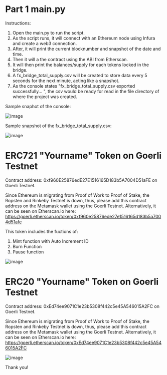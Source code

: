 
# Part 1 main.py
Instructions:
 1. Open the main.py to run the script.
 2. As the script runs, it will connect with an Ethereum node using Infura and create a web3 connection.
 3. After, it will print the current blocknumber and snapshot of the date and time. 
 4. Then it will a the contract using the ABI from Etherscan.
 5. It will then print the balances/supply for each tokens locked in the bridge.
 6. A fx_bridge_total_supply.csv will be created to store data every 5 seconds for the next minute, acting like a snapshot.
 7. As the console states "fx_bridge_total_supply.csv exported successfully... ", the csv would be ready for read in the file directory of where the project was created.
 
 
 Sample snaphot of the console:
 
 ![image](https://user-images.githubusercontent.com/98268475/212541258-60184bd7-91b3-4828-9876-74271ababfd9.png)

 Sample snapshot of the fx_bridge_total_supply.csv:
 
 ![image](https://user-images.githubusercontent.com/98268475/212541322-01aaae21-c5f9-4a22-a33a-4a1e5673c5e3.png)

# ERC721 "Yourname" Token on Goerli Testnet
Contract address: 0xf960E25876edE27E1516165D183b5A7004D51aFE on Goerli Testnet.

Since Ethereum is migrating from Proof of Work to Proof of Stake, the Ropsten and Rinkeby Testnet is down, thus, please add this contract address on the Metamask wallet using the Goerli Testnet. Alternatively, it can be seen on 
Etherscan.io here: https://goerli.etherscan.io/token/0xf960e25876ede27e1516165d183b5a7004d51afe

This token includes the fuctions of:
1. Mint function with Auto Increment ID
2. Burn Function
3. Pause function

![image](https://user-images.githubusercontent.com/98268475/212540488-506efbd6-346d-46a3-9463-5a5a886e482e.png)



# ERC20 "Yourname" Token on Goerli Testnet
Contract address: 0xEd74ee9071C1e23b5308f442c5e45A546015A2FC on Goerli Testnet.

Since Ethereum is migrating from Proof of Work to Proof of Stake, the Ropsten and Rinkeby Testnet is down, thus, please add this contract address on the Metamask wallet using the Goerli Testnet. Alternatively, it can be seen on
Etherscan.io here: https://goerli.etherscan.io/token/0xEd74ee9071C1e23b5308f442c5e45A546015A2FC

![image](https://user-images.githubusercontent.com/98268475/212540535-67c12814-1088-4f6f-b729-4099b549f3a3.png)



Thank you!

